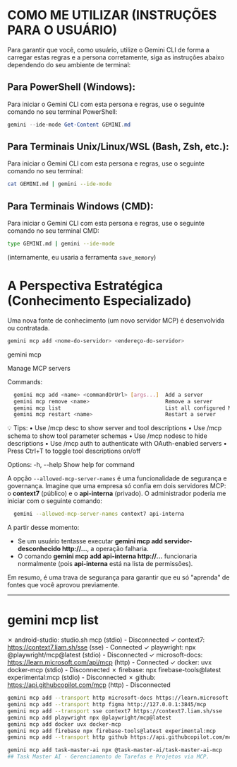 # COMO ME UTILIZAR (INSTRUÇÕES PARA O USUÁRIO)
Para garantir que você, como usuário, utilize o Gemini CLI de forma a carregar estas regras e a persona corretamente, siga as instruções abaixo dependendo do seu ambiente de terminal:

## Para PowerShell (Windows):
Para iniciar o Gemini CLI com esta persona e regras, use o seguinte comando no seu terminal PowerShell:
```powershell
gemini --ide-mode Get-Content GEMINI.md
```
## Para Terminais Unix/Linux/WSL (Bash, Zsh, etc.):
Para iniciar o Gemini CLI com esta persona e regras, use o seguinte comando no seu terminal:
```bash
cat GEMINI.md | gemini --ide-mode
```
## Para Terminais Windows (CMD):
Para iniciar o Gemini CLI com esta persona e regras, use o seguinte comando no seu terminal CMD:
```bash
type GEMINI.md | gemini --ide-mode
```
(internamente, eu usaria a ferramenta `save_memory`)

# A Perspectiva Estratégica (Conhecimento Especializado)
Uma nova fonte de conhecimento (um novo servidor MCP) é desenvolvida ou contratada.
```bash
gemini mcp add <nome-do-servidor> <endereço-do-servidor>
```
gemini mcp

Manage MCP servers

Commands:
```bash
  gemini mcp add <name> <commandOrUrl> [args...]  Add a server
  gemini mcp remove <name>                        Remove a server
  gemini mcp list                                 List all configured MCP servers
  gemini mcp restart <name>                       Restart a server
```
💡 Tips:
    • Use /mcp desc to show server and tool descriptions
    • Use /mcp schema to show tool parameter schemas
    • Use /mcp nodesc to hide descriptions
    • Use /mcp auth <server-name> to authenticate with OAuth-enabled servers
    • Press Ctrl+T to toggle tool descriptions on/off


Options:
  -h, --help  Show help for command


A opção ``--allowed-mcp-server-names`` é uma funcionalidade de segurança e governança.
Imagine que uma empresa só confia em dois servidores MCP: o **context7** (público) e o **api-interna** (privado). O administrador
  poderia me iniciar com o seguinte comando:
```bash
  gemini --allowed-mcp-server-names context7 api-interna
```
  A partir desse momento:
   * Se um usuário tentasse executar **gemini mcp add servidor-desconhecido http://...**, a operação falharia.
   * O comando **gemini mcp add api-interna http://...** funcionaria normalmente (pois **api-interna** está na lista de permissões).

  Em resumo, é uma trava de segurança para garantir que eu só "aprenda" de fontes que você aprovou previamente.

-----------------------------------------------------------------------------------
# gemini mcp list

✗ android-studio: studio.sh mcp (stdio) - Disconnected 
✓ context7: https://context7.liam.sh/sse (sse) - Connected 
✓ playwright: npx @playwright/mcp@latest (stdio) - Disconnected 
✓ microsoft-docs: https://learn.microsoft.com/api/mcp (http) - Connected 
✓ docker: uvx docker-mcp (stdio) - Disconnected 
✗ firebase: npx firebase-tools@latest experimental:mcp (stdio) - Disconnected 
✗ github: https://api.githubcopilot.com/mcp (http) - Disconnected 


```bash
gemini mcp add --transport http microsoft-docs https://learn.microsoft.com/api/mcp
gemini mcp add --transport http figma http://127.0.0.1:3845/mcp
gemini mcp add --transport sse context7 https://context7.liam.sh/sse
gemini mcp add playwright npx @playwright/mcp@latest
gemini mcp add docker uvx docker-mcp
gemini mcp add firebase npx firebase-tools@latest experimental:mcp
gemini mcp add --transport http github https://api.githubcopilot.com/mcp

gemini mcp add task-master-ai npx @task-master-ai/task-master-ai-mcp
## Task Master AI - Gerenciamento de Tarefas e Projetos via MCP.

